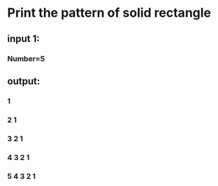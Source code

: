 # Print the pattern of solid rectangle 

## input 1:
### Number=5

## output:

###         1
###       2 1
###     3 2 1
###   4 3 2 1
### 5 4 3 2 1
